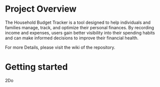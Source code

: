 # Project Overview

The Household Budget Tracker is a tool designed to help individuals and families manage, track, and optimize their personal finances. By recording income and expenses, users gain better visibility into their spending habits and can make informed decisions to improve their financial health.

For more Details, please visit the wiki of the repository.

# Getting started

2Do